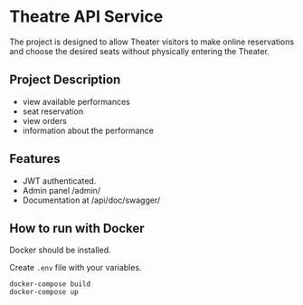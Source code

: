 # Theatre API Service

The project is designed to allow Theater visitors to make online reservations and choose the desired seats without physically entering the Theater.

## Project Description

- view available performances
- seat reservation
- view orders
- information about the performance

## Features

- JWT authenticated.
- Admin panel /admin/
- Documentation at /api/doc/swagger/


## How to run with Docker

Docker should be installed.

Create `.env` file with your variables.

```shell
docker-compose build
docker-compose up
